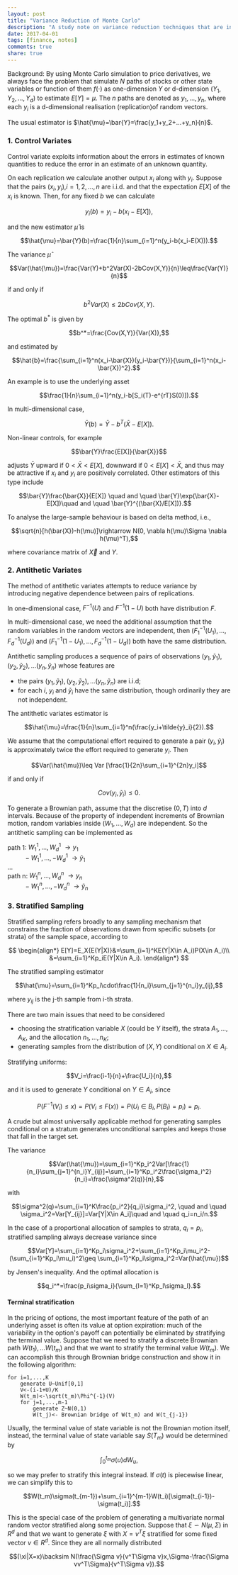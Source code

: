 ```yaml
---
layout: post
title: "Variance Reduction of Monte Carlo"
description: "A study note on variance reduction techniques that are introduced in the book of Paul Glasserman's. This note includes control variates, antithetic variates. stratified sampling and importance sampling."
date: 2017-04-01
tags: [finance, notes]
comments: true
share: true
---
```


Background: By using Monte Carlo simulation to price derivatives, we always face the problem that simulate $N$ paths of stocks or other state variables or function of them $f(\cdot)$ as one-dimension $Y$ or d-dimension ($Y_1,Y_2,...,Y_d$) to estimate $E[Y]=\mu$. The $n$ paths are denoted as $y_1,...,y_n$, where each $y_i$ is a d-dimensional realisation (replication)of random vectors.

The usual estimator is $\hat{\mu}=\bar{Y}=\frac{y_1+y_2+...+y_n}{n}$.

### 1. Control Variates

Control variate exploits information about the errors in estimates of known quantities to reduce the error in an estimate of an unknown quantity.

On each replication we calculate another output $x_i$ along with $y_i$. Suppose that the pairs $(x_i,y_i)$,$i=1,2,...,n$ are i.i.d. and that the expectation $E[X]$ of the $x_i$ is known. Then, for any fixed $b$ we can calculate

$$y_i(b)=y_i-b(x_i-E[X]),$$

and the new estimator $\hat{\mu}$ is

$$\hat{\mu}=\bar{Y}(b)=\frac{1}{n}\sum_{i=1}^n(y_i-b(x_i-E(X))).$$

The variance $\hat{\mu}$

$$Var(\hat{\mu})=\frac{Var(Y)+b^2Var(X)-2bCov(X,Y)}{n}\leq\frac{Var(Y)}{n}$$

if and only if

$$b^2Var(X)\leq 2bCov(X,Y).$$

The optimal $b^*$ is given by

$$b^*=\frac{Cov(X,Y)}{Var(X)},$$

and estimated by

$$\hat{b}=\frac{\sum_{i=1}^n(x_i-\bar{X})(y_i-\bar{Y})}{\sum_{i=1}^n(x_i-\bar{X})^2}.$$

An example is to use the underlying asset

$$\frac{1}{n}\sum_{i=1}^n(y_i-b[S_i(T)-e^{rT}S(0)]).$$

In multi-dimensional case,

$$\bar{Y}(b)=\bar{Y}-b^T(\bar{X}-E[X]).$$

Non-linear controls, for example

$$\bar{Y}\frac{E[X]}{\bar{X}}$$

adjusts $\bar{Y}$ upward if $0<\bar{X}<E[X]$, downward if $0<E[X]<\bar{X},$ and thus may be attractive if $x_i$ and $y_i$ are positively correlated. Other estimators of this type include

$$\bar{Y}\frac{\bar{X}}{E[X]} \quad and \quad \bar{Y}\exp(\bar{X}-E[X])\quad and \quad \bar{Y}^{(\bar{X}/E[X])}.$$

To analyse the large-sample behaviour is based on delta method, i.e.,

$$\sqrt{n}[h(\bar{X})-h(\mu)]\rightarrow N(0, \nabla h(\mu)\Sigma \nabla h(\mu)^T),$$

where covariance matrix of $\vec{X}$ and $Y$.


### 2. Antithetic Variates

The method of antithetic variates attempts to reduce variance by introducing negative dependence between pairs of replications.

In one-dimensional case, $F^{-1}(U)$ and $F^{-1}(1-U)$ both have distribution $F$.

In multi-dimensional case, we need the additional assumption that the random variables in the random vectors are independent, then $(F_1^{-1}(U_1),...,F_d^{-1}(U_d))$ and ($F_1^{-1}(1-U_1),...,F_d^{-1}(1-U_d))$ both have the same distribution.

Antithetic sampling produces a sequence of pairs of observations $(y_1,\tilde{y}_1),(y_2,\tilde{y}_2),...(y_n,\tilde{y}_n)$ whose features are

- the pairs $(y_1,\tilde{y}_1),(y_2,\tilde{y}_2),...(y_n,\tilde{y}_n)$ are i.i.d;
- for each $i$, $y_i$ and $\tilde{y}_i$ have the same distribution, though ordinarily they are not independent.

The antithetic variates estimator is

$$\hat{\mu}=\frac{1}{n}\sum_{i=1}^n(\frac{y_i+\tilde{y}_i}{2}).$$

We assume that the computational effort required to generate a pair $(y_i,\tilde{y}_i)$ is approximately twice the effort required to generate $y_i$. Then

$$Var(\hat{\mu})\leq Var [\frac{1}{2n}\sum_{i=1}^{2n}y_i]$$

if and only if

$$Cov(y_i,\tilde{y}_i)\leq 0.$$

To generate a Brownian path, assume that the discretise $(0,T)$ into $d$ intervals. Because of the property of independent increments of Brownian motion, random variables inside $(W_1,...,W_d)$ are independent. So the antithetic sampling can be implemented as

path 1: $W_1^1,...,W_d^1$ $\rightarrow y_1$<br> 
        $\quad \quad \  -W_1^1,...,-W_d^1$ $\rightarrow \tilde{y}_1$<br>
        ...<br>
path n: $W_1^n,...,W_d^n$ $\rightarrow y_n$<br> 
        $\quad \quad \  -W_1^n,...,-W_d^n$ $\rightarrow \tilde{y}_n$<br>
        
        
### 3. Stratified Sampling

Stratified sampling refers broadly to any sampling mechanism that constrains the fraction of observations drawn from specific subsets (or strata) of the sample space, according to

$$
\begin{align*}
E[Y]=E_X{E(Y|X)}&=\sum_{i=1}^KE(Y|X\in A_i)P(X\in A_i)\\
&=\sum_{i=1}^Kp_iE(Y|X\in A_i).
\end{align*}
$$

The stratified sampling estimator

$$\hat{\mu}=\sum_{i=1}^Kp_i\cdot\frac{1}{n_i}\sum_{j=1}^{n_i}y_{ij},$$

where $y_{ij}$ is the j-th sample from i-th strata.

There are two main issues that need to be considered

- choosing the stratification variable $X$ (could be $Y$ itself), the strata $A_1,...,A_K$, and the allocation $n_1,...,n_K$;
- generating samples from the distribution of $(X,Y)$ conditional on $X\in A_i$.

Stratifying uniforms: 

$$V_i=\frac{i-1}{n}+\frac{U_i}{n},$$

and it is used to generate $Y$ conditional on $Y\in A_i$, since 

$$P(F^{-1}(V_i)\leq x)=P(V_i\leq F(x))=P(U_i \in B_i, P(B_i)=p_i)=p_i.$$

A crude but almost universally applicable method for generating samples conditional on a stratum generates unconditional samples and keeps those that fall in the target set.

The variance 

$$Var(\hat{\mu})=\sum_{i=1}^Kp_i^2Var[\frac{1}{n_i}\sum_{j=1}^{n_i}Y_{ij}]=\sum_{i=1}^Kp_i^2\frac{\sigma_i^2}{n_i}=\frac{\sigma^2(q)}{n},$$

with

$$\sigma^2(q)=\sum_{i=1}^K\frac{p_i^2}{q_i}\sigma_i^2, \quad and \quad \sigma_i^2=Var[Y_{ij}]=Var[Y|X\in A_i]\quad and \quad q_i=n_i/n.$$


In the case of a proportional allocation of samples to strata, $q_i=p_i$, stratified sampling always decrease variance since

$$Var[Y]=\sum_{i=1}^Kp_i\sigma_i^2+\sum_{i=1}^Kp_i\mu_i^2-(\sum_{i=1}^Kp_i\mu_i)^2\geq \sum_{i=1}^Kp_i\sigma_i^2=Var(\hat{\mu})$$

by Jensen's inequality. And the optimal allocation is

$$q_i^*=\frac{p_i\sigma_i}{\sum_{l=1}^Kp_l\sigma_l}.$$

#### Terminal stratification

In the pricing of options, the most important feature of the path of an underlying asset is often its value at option expiration: much of the variability in the option's payoff can potentially be eliminated by stratifying the terminal value. Suppose that we need to stratify a discrete Brownian path $W(t_1),...W(t_m)$ and that we want to stratify the terminal value $W(t_m)$. We can accomplish this through Brownian bridge construction and show it in the following algorithm:

```
for i=1,...,K
    generate U~Unif[0,1]
    V<-(i-1+U)/K
    W(t_m)<-\sqrt(t_m)\Phi^{-1}(V)
    for j=1,...,m-1
        generate Z~N(0,1)
        W(t_j)<- Brownian bridge of W(t_m) and W(t_{j-1})
```

Usually, the terminal value of state variable is not the Brownian motion itself, instead, the terminal value of state variable say $S(T_m)$ would be determined by

$$\int_0^{t_m}\sigma(u)dW_u,$$

so we may prefer to stratify this integral instead. If $\sigma(t)$ is piecewise linear, we can simplify this to

$$W(t_m)\sigma(t_{m-1})+\sum_{i=1}^{m-1}W(t_i)[\sigma(t_{i-1})-\sigma(t_i)].$$

This is the special case of the problem of generating a multivariate normal random vector stratified along some projection. Suppose that $\xi\backsim N(\mu,\Sigma)$ in $R^d$ and that we want to generate $\xi$ with $X=v^T\xi$ stratified for some fixed vector $v\in R^d$. Since they are all normally distributed

$$(\xi|X=x)\backsim N(\frac{\Sigma v}{v^T\Sigma v}x,\Sigma-\frac{\Sigma vv^T\Sigma}{v^T\Sigma v}).$$